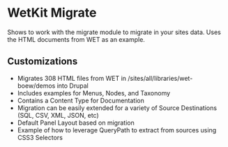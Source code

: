 WetKit Migrate
==============
Shows to work with the migrate module to migrate in your sites data. Uses the HTML documents from WET as an example.

Customizations
--------------

* Migrates 308 HTML files from WET in /sites/all/libraries/wet-boew/demos into Drupal
* Includes examples for Menus, Nodes, and Taxonomy
* Contains a Content Type for Documentation
* Migration can be easily extended for a variety of Source Destinations (SQL, CSV, XML, JSON, etc)
* Default Panel Layout based on migration
* Example of how to leverage QueryPath to extract from sources using CSS3 Selectors
